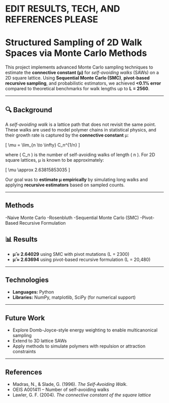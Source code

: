 # EDIT RESULTS, TECH, AND REFERENCES PLEASE
# Structured Sampling of 2D Walk Spaces via Monte Carlo Methods

This project implements advanced Monte Carlo sampling techniques to estimate the **connective constant (μ)** for *self-avoiding walks* (SAWs) on a 2D square lattice. Using **Sequential Monte Carlo (SMC)**, **pivot-based recursive sampling**, and probabilistic estimators, we achieved **<0.1% error** compared to theoretical benchmarks for walk lengths up to **L = 2560**.

---

## 🔍 Background

A *self-avoiding walk* is a lattice path that does not revisit the same point. These walks are used to model polymer chains in statistical physics, and their growth rate is captured by the **connective constant** μ:

\[
\mu = \lim_{n \to \infty} C_n^{1/n}
\]

where \( C_n \) is the number of self-avoiding walks of length \( n \). For 2D square lattices, μ is known to be approximately:

\[
\mu \approx 2.63815853035
\]

Our goal was to **estimate μ empirically** by simulating long walks and applying **recursive estimators** based on sampled counts.

---

## Methods
-Naive Monte Carlo
-Rosenbluth 
-Sequential Monte Carlo (SMC)
-Pivot-Based Recursive Formulation

## 📊 Results

- **μ̂ ≈ 2.64029** using SMC with pivot mutations (L = 2300) 
- **μ̂ ≈ 2.63694** using pivot-based recursive formulation (L = 20,480)
---

## Technologies

- **Languages:** Python
- **Libraries:** NumPy, matplotlib, SciPy (for numerical support)

---

## Future Work

- Explore Domb-Joyce-style energy weighting to enable multicanonical sampling  
- Extend to 3D lattice SAWs  
- Apply methods to simulate polymers with repulsion or attraction constraints

---

## References

- Madras, N., & Slade, G. (1996). *The Self-Avoiding Walk*.  
- OEIS A001411 – Number of self-avoiding walks  
- Lawler, G. F. (2004). *The connective constant of the square lattice*
